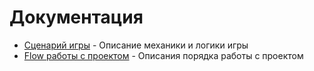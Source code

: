 # Документация

- [Сценарий игры](game-desc.md) - Описание механики и логики игры
- [Flow работы с проектом](work-flow.md) - Описания порядка работы с проектом
